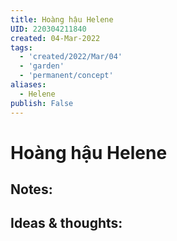 ```yaml
---
title: Hoàng hậu Helene
UID: 220304211840
created: 04-Mar-2022
tags:
  - 'created/2022/Mar/04'
  - 'garden'
  - 'permanent/concept'
aliases:
  - Helene
publish: False
---
```

# Hoàng hậu Helene

## Notes:


## Ideas & thoughts:


